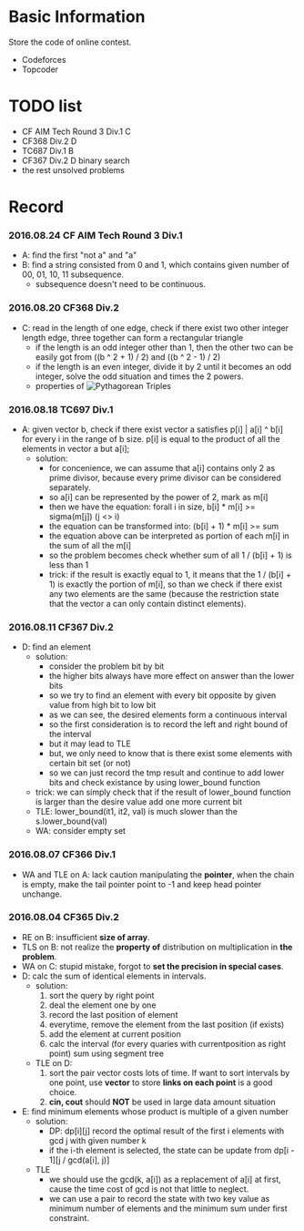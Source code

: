 # Basic Information #

Store the code of online contest.
* Codeforces
* Topcoder

# TODO list #

* CF AIM Tech Round 3 Div.1 C
* CF368 Div.2 D
* TC687 Div.1 B
* CF367 Div.2 D binary search
* the rest unsolved problems

# Record #

### 2016.08.24 CF AIM Tech Round 3 Div.1 ###

* A: find the first "not a" and "a"
* B: find a string consisted from 0 and 1, which contains given number of 00, 01, 10, 11 subsequence.
    - subsequence doesn't need to be continuous.

### 2016.08.20 CF368 Div.2 ###

* C: read in the length of one edge, check if there exist two other integer length edge, three together can form a rectangular triangle
    - if the length is an odd integer other than 1, then the other two can be easily got from ((b ^ 2 + 1) / 2) and ((b ^ 2 - 1) / 2)
    - if the length is an even integer, divide it by 2 until it becomes an odd integer, solve the odd situation and times the 2 powers.
    - properties of ![Pythagorean Triples](https://en.wikipedia.org/wiki/Pythagorean_triple)

### 2016.08.18 TC697 Div.1 ###

* A: given vector b, check if there exist vector a satisfies p[i] | a[i] ^ b[i] for every i in the range of b size. p[i] is equal to the product of all the elements in vector a but a[i];
    - solution:
        + for concenience, we can assume that a[i] contains only 2 as prime divisor, because every prime divisor can be considered separately.
        + so a[i] can be represented by the power of 2, mark as m[i]
        + then we have the equation: forall i in size, b[i] * m[i] >= sigma(m[j]) (j <> i)
        + the equation can be transformed into: (b[i] + 1) * m[i] >= sum
        + the equation above can be interpreted as portion of each m[i] in the sum of all the m[i]
        + so the problem becomes check whether sum of all 1 / (b[i] + 1) is less than 1
        + trick: if the result is exactly equal to 1, it means that the 1 / (b[i] + 1) is exactly the portion of m[i], so than we check if there exist any two elements are the same (because the restriction state that the vector a can only contain distinct elements).

### 2016.08.11 CF367 Div.2 ###

* D: find an element
    - solution:
        + consider the problem bit by bit
        + the higher bits always have more effect on answer than the lower bits
        + so we try to find an element with every bit opposite by given value from high bit to low bit
        + as we can see, the desired elements form a continuous interval
        + so the first consideration is to record the left and right bound of the interval
        + but it may lead to TLE
        + but, we only need to know that is there exist some elements with certain bit set (or not)
        + so we can just record the tmp result and continue to add lower bits and check existance by using lower_bound function
    - trick: we can simply check that if the result of lower_bound function is larger than the desire value add one more current bit
    - TLE: lower\_bound(it1, it2, val) is much slower than the s.lower\_bound(val)
    - WA: consider empty set

### 2016.08.07 CF366 Div.1 ###

* WA and TLE on A: lack caution manipulating the **pointer**, when the chain is empty, make the tail pointer point to -1 and keep head pointer unchange.

### 2016.08.04 CF365 Div.2 ###

* RE on B: insufficient **size of array**.
* TLS on B: not realize the **property of** distribution on multiplication in **the problem**.
* WA on C: stupid mistake, forgot to **set the precision in special cases**.
* D: calc the sum of identical elements in intervals.
    - solution:
        1. sort the query by right point
        2. deal the element one by one
        3. record the last position of element
        4. everytime, remove the element from the last position (if exists)
        5. add the element at current position
        6. calc the interval (for every quaries with currentposition as right point) sum using segment tree
    - TLE on D:
        1. sort the pair vector costs lots of time. If want to sort intervals by one point, use **vector** to store **links on each point** is a good choice.
        2. **cin, cout** should **NOT** be used in large data amount situation
* E: find minimum elements whose product is multiple of a given number
    - solution:
        + DP: dp\[i\]\[j\] record the optimal result of the first i elements with gcd j with given number k
        + if the i-th element is selected, the state can be update from dp\[i - 1\]\[j / gcd(a[i], j)\]
    - TLE
        + we should use the gcd(k, a[i]) as a replacement of a[i] at first, cause the time cost of gcd is not that little to neglect.
        + we can use a pair to record the state with two key value as minimum number of elements and the minimum sum under first constraint.